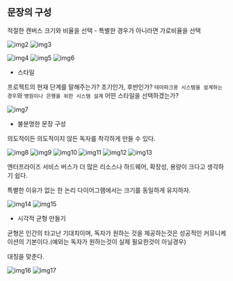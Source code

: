## 문장의 구성

적절한 캔버스 크기와 비율을 선택 - 특별한 경우가 아니라면 가로비율을 선택

![img2](https://communicationpatternsbook.com/assets/figures/copa_0602.png)
![img3](https://communicationpatternsbook.com/assets/figures/copa_0603.png)

![img4](https://communicationpatternsbook.com/assets/figures/copa_0604.png)
![img5](https://communicationpatternsbook.com/assets/figures/copa_0605.png)
![img6](https://communicationpatternsbook.com/assets/figures/copa_0606.png)

* 스타일

프로젝트의 현재 단계를 말해주는가? 초기인가, 후반인가?
`테마파크용 시스템을 설계하는경우`와 `병원이나 은행을 위한 시스템 설계` 어떤 스타일을 선택하겠는가?

![img7](https://communicationpatternsbook.com/assets/figures/copa_0607.png)

* 불분명한 문장 구성

의도적이든 의도적이지 않든 독자를 착각하게 만들 수 있다.

![img8](https://communicationpatternsbook.com/assets/figures/copa_0608.png)
![img9](https://communicationpatternsbook.com/assets/figures/copa_0609.png)
![img10](https://communicationpatternsbook.com/assets/figures/copa_0610.png)
![img11](https://communicationpatternsbook.com/assets/figures/copa_0611.png)
![img12](https://communicationpatternsbook.com/assets/figures/copa_0612.png)
![img13](https://communicationpatternsbook.com/assets/figures/copa_0613.png)

엔터프라이즈 서비스 버스가 더 많은 리소스나 하드웨어, 확장성, 용량이 크다고 생각하기 쉽다.

특별한 이유가 없는 한 논리 다이어그램에서는 크기를 동일하게 유지하자.

![img14](https://communicationpatternsbook.com/assets/figures/copa_0614.png)
![img15](https://communicationpatternsbook.com/assets/figures/copa_0615.png)

* 시각적 균형 만들기

균형은 인간의 타고난 기대치이며, 독자가 원하는 것을 제공하는것은 성공적인 커뮤니케이션의 기본이다.(예외는 독자가 원하는것이 실제 필요한것이 아닐경우)

대칭을 맞춘다.

![img16](https://communicationpatternsbook.com/assets/figures/copa_0616.png)
![img17](https://communicationpatternsbook.com/assets/figures/copa_0617.png)
